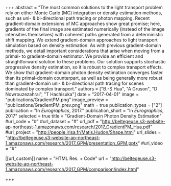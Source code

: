+++
abstract = "The most common solutions to the light transport problem rely on either Monte Carlo (MC) integration or density estimation methods, such as uni- & bi-directional path tracing or photon mapping. Recent gradient-domain extensions of MC approaches show great promise; here, gradients of the final image are estimated numerically (instead of the image intensities themselves) with coherent paths generated from a deterministic shift mapping. We extend gradient-domain approaches to light transport simulation based on density estimation. As with previous gradient-domain methods, we detail important considerations that arise when moving from a primal- to gradient-domain estimator. We provide an efficient and straightforward solution to these problems. Our solution supports stochastic progressive density estimation, so it is robust to complex transport effects. We show that gradient-domain photon density estimation converges faster than its primal-domain counterpart, as well as being generally more robust than gradient-domain uni- & bi-directional path tracing for scenes dominated by complex transport."
authors = ["B.-S Hua", "A Gruson", "D Nowrouzezahrai", "T Hachisuka"]
date = "2017-04-01"
image = "publications/GradientPM.png"
image_preview = "publications/GradientPM_prev.png"
math = true
publication_types = ["2"]
publication = "In *Eurographics*, 2017."
publication_short = "In *Eurographics*, 2017"
selected = true
title = "Gradient-Domain Photon Density Estimation"
#url_code = "#"
#url_dataset = "#"
url_pdf = "http://beltegeuse.s3-website-ap-northeast-1.amazonaws.com/research/2017_GradientPM_Hua.pdf"
#url_project = "http://people.irisa.fr/Matis.Hudon/Shape.html"
url_slides = "http://beltegeuse.s3-website-ap-northeast-1.amazonaws.com/research/2017_GPM/presentation_GPM.pptx"
#url_video = "#"

[[url_custom]]
name = "HTML Res. + Code"
url = "http://beltegeuse.s3-website-ap-northeast-1.amazonaws.com/research/2017_GPM/comparison/index.html"

+++
